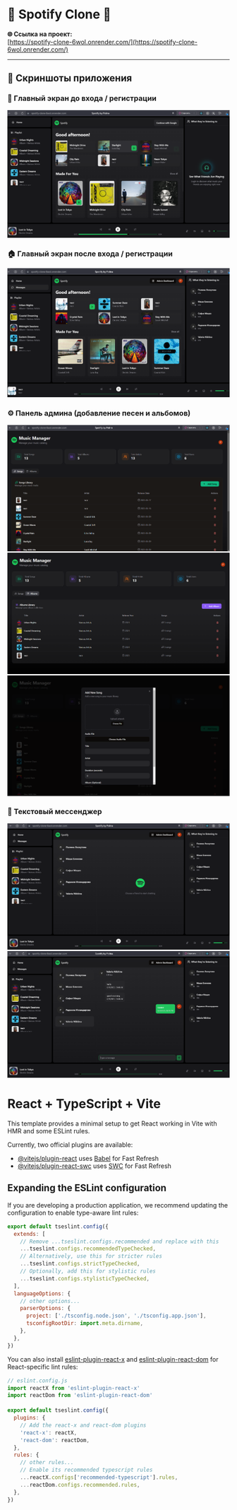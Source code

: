 # 🎵 Spotify Clone 🎵

**🌐 Ссылка на проект:**  
[https://spotify-clone-6wol.onrender.com/](https://spotify-clone-6wol.onrender.com/)

---

## 📱 Скриншоты приложения

### 🔐 Главный экран до входа / регистрации  
![Главный экран до входа](./screenshots/screen1.png)

### 🏠 Главный экран после входа / регистрации  
![Главный экран после входа](./screenshots/screen2.png)

### ⚙️ Панель админа (добавление песен и альбомов)  
![Панель админа 1](./screenshots/screen3.png)  
![Панель админа 2](./screenshots/screen4.png)  
![Панель админа 3](./screenshots/screen5.png)

### 💬 Текстовый мессенджер  
![Мессенджер 1](./screenshots/screen6.png)  
![Мессенджер 2](./screenshots/screen7.png)




# React + TypeScript + Vite

This template provides a minimal setup to get React working in Vite with HMR and some ESLint rules.

Currently, two official plugins are available:

- [@vitejs/plugin-react](https://github.com/vitejs/vite-plugin-react/blob/main/packages/plugin-react) uses [Babel](https://babeljs.io/) for Fast Refresh
- [@vitejs/plugin-react-swc](https://github.com/vitejs/vite-plugin-react/blob/main/packages/plugin-react-swc) uses [SWC](https://swc.rs/) for Fast Refresh

## Expanding the ESLint configuration

If you are developing a production application, we recommend updating the configuration to enable type-aware lint rules:

```js
export default tseslint.config({
  extends: [
    // Remove ...tseslint.configs.recommended and replace with this
    ...tseslint.configs.recommendedTypeChecked,
    // Alternatively, use this for stricter rules
    ...tseslint.configs.strictTypeChecked,
    // Optionally, add this for stylistic rules
    ...tseslint.configs.stylisticTypeChecked,
  ],
  languageOptions: {
    // other options...
    parserOptions: {
      project: ['./tsconfig.node.json', './tsconfig.app.json'],
      tsconfigRootDir: import.meta.dirname,
    },
  },
})
```

You can also install [eslint-plugin-react-x](https://github.com/Rel1cx/eslint-react/tree/main/packages/plugins/eslint-plugin-react-x) and [eslint-plugin-react-dom](https://github.com/Rel1cx/eslint-react/tree/main/packages/plugins/eslint-plugin-react-dom) for React-specific lint rules:

```js
// eslint.config.js
import reactX from 'eslint-plugin-react-x'
import reactDom from 'eslint-plugin-react-dom'

export default tseslint.config({
  plugins: {
    // Add the react-x and react-dom plugins
    'react-x': reactX,
    'react-dom': reactDom,
  },
  rules: {
    // other rules...
    // Enable its recommended typescript rules
    ...reactX.configs['recommended-typescript'].rules,
    ...reactDom.configs.recommended.rules,
  },
})
```
